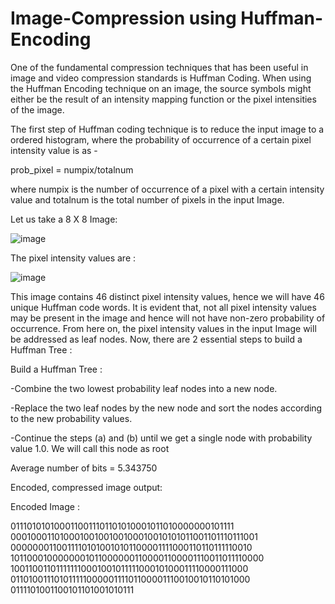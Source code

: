 # Image-Compression using Huffman-Encoding

One of the fundamental compression techniques that has been useful in image and video compression standards is Huffman Coding. When using the Huffman Encoding technique on an image, the source symbols might either be the result of an intensity mapping function or the pixel intensities of the image.

The first step of Huffman coding technique is to reduce the input image to a ordered histogram, where the probability of occurrence of a certain pixel intensity value is as - 

prob_pixel = numpix/totalnum

where numpix is the number of occurrence of a pixel with a certain intensity value and totalnum is the total number of pixels in the input Image. 

Let us take a 8 X 8 Image:

![image](https://github.com/AnindyaSD/Image-Compression/assets/93717247/26bcc2f2-147f-4c57-b1a0-446799478bdb)

The pixel intensity values are :

![image](https://github.com/AnindyaSD/Image-Compression/assets/93717247/202e7374-7f65-42d2-b0d7-f192365f3093)

This image contains 46 distinct pixel intensity values, hence we will have 46 unique Huffman code words. It is evident that, not all pixel intensity values may be present in the image and hence will not have non-zero probability of occurrence. From here on, the pixel intensity values in the input Image will be addressed as leaf nodes. Now, there are 2 essential steps to build a Huffman Tree :

Build a Huffman Tree :

-Combine the two lowest probability leaf nodes into a new node.

-Replace the two leaf nodes by the new node and sort the nodes according to the new probability values.

-Continue the steps (a) and (b) until we get a single node with probability value 1.0. We will call this node as root

Average number of bits = 5.343750

Encoded, compressed image output:

Encoded Image :

0111010101000110011101101010001011010000000101111
00010001101000100100100100010010101011001101110111001
00000001100111101010010101100001111000110110111110010
10110001000000010110000001100001100001110011011110000
10011001101111111000100101111100010100011110000111000
01101001110101111100000111101100001110010010110101000
0111101001100101101001010111

